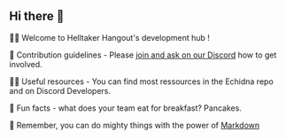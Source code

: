 ## Hi there 👋

🙋‍♀️ Welcome to Helltaker Hangout's development hub !

🌈 Contribution guidelines - Please [join and ask on our Discord](http://discord.gg/helltaker) how to get involved.

👩‍💻 Useful resources - You can find most ressources in the Echidna repo and on Discord Developers.

🍿 Fun facts - what does your team eat for breakfast? Pancakes.

🧙 Remember, you can do mighty things with the power of [Markdown](https://docs.github.com/github/writing-on-github/getting-started-with-writing-and-formatting-on-github/basic-writing-and-formatting-syntax)

<!--

**Here are some ideas to get you started:**

🙋‍♀️ A short introduction - what is your organization all about?
🌈 Contribution guidelines - how can the community get involved?
👩‍💻 Useful resources - where can the community find your docs? Is there anything else the community should know?
🍿 Fun facts - what does your team eat for breakfast?
🧙 Remember, you can do mighty things with the power of [Markdown](https://docs.github.com/github/writing-on-github/getting-started-with-writing-and-formatting-on-github/basic-writing-and-formatting-syntax)
-->
